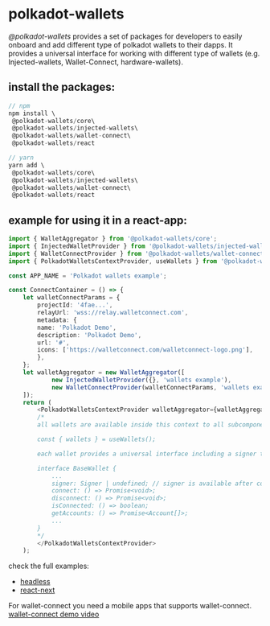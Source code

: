 # polkadot-wallets

_@polkadot-wallets_ provides a set of packages for developers to easily onboard and add different type of polkadot wallets to their dapps. It provides a universal interface for working with different type of wallets (e.g. Injected-wallets, Wallet-Connect, hardware-wallets).

## install the packages:

```ts
// npm
npm install \
 @polkadot-wallets/core\
 @polkadot-wallets/injected-wallets\
 @polkadot-wallets/wallet-connect\
 @polkadot-wallets/react

// yarn
yarn add \
 @polkadot-wallets/core\
 @polkadot-wallets/injected-wallets\
 @polkadot-wallets/wallet-connect\
 @polkadot-wallets/react
```

## example for using it in a react-app:

```ts
import { WalletAggregator } from '@polkadot-wallets/core';
import { InjectedWalletProvider } from '@polkadot-wallets/injected-wallets';
import { WalletConnectProvider } from '@polkadot-wallets/wallet-connect';
import { PolkadotWalletsContextProvider, useWallets } from '@polkadot-wallets/react';

const APP_NAME = 'Polkadot wallets example';

const ConnectContainer = () => {
    let walletConnectParams = {
        projectId: '4fae...',
        relayUrl: 'wss://relay.walletconnect.com',
        metadata: {
        name: 'Polkadot Demo',
        description: 'Polkadot Demo',
        url: '#',
        icons: ['https://walletconnect.com/walletconnect-logo.png'],
        },
    };
    let walletAggregator = new WalletAggregator([
            new InjectedWalletProvider({}, 'wallets example'),
            new WalletConnectProvider(walletConnectParams, 'wallets example')
    ]);
    return (
        <PolkadotWalletsContextProvider walletAggregator={walletAggregator}>
        /*
        all wallets are available inside this context to all subcomponents.

        const { wallets } = useWallets();

        each wallet provides a universal interface including a signer that can be used to sign messages and transactions:

        interface BaseWallet {
            ...
            signer: Signer | undefined; // signer is available after connect() is called.
            connect: () => Promise<void>;
            disconnect: () => Promise<void>;
            isConnected: () => boolean;
            getAccounts: () => Promise<Account[]>;
            ...
        }
        */
        </PolkadotWalletsContextProvider>
    );
```

check the full examples:

- [headless](packages/react-demo/)
- [react-next](examples/react-dapp)

For wallet-connect you need a mobile apps that supports wallet-connect.  
[wallet-connect demo video](https://www.youtube.com/watch?v=5YkYi5HWeJQ)

